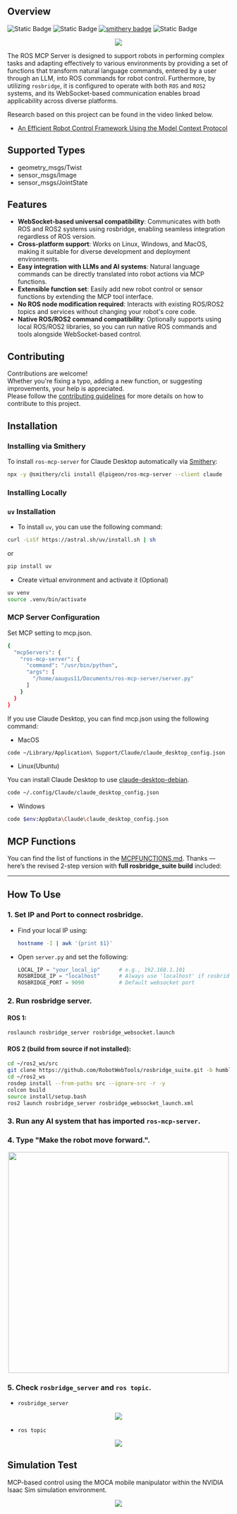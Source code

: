 ## Overview
![Static Badge](https://img.shields.io/badge/ROS-Available-green)
![Static Badge](https://img.shields.io/badge/ROS2-Available-green)
[![smithery badge](https://smithery.ai/badge/@lpigeon/ros-mcp-server)](https://smithery.ai/server/@lpigeon/ros-mcp-server)
![Static Badge](https://img.shields.io/badge/License-MIT-blue)

<center><img src="https://github.com/lpigeon/ros-mcp-server/blob/main/img/framework.png"/></center>

The ROS MCP Server is designed to support robots in performing complex tasks and adapting effectively to various environments by providing a set of functions that transform natural language commands, entered by a user through an LLM, into ROS commands for robot control. Furthermore, by utilizing ``rosbridge``, it is configured to operate with both ``ROS`` and ``ROS2`` systems, and its WebSocket-based communication enables broad applicability across diverse platforms.

Research based on this project can be found in the video linked below.  
- [An Efficient Robot Control Framework Using the Model Context Protocol](https://www.youtube.com/watch?v=7ut4eqTxwHA)

## Supported Types

- geometry_msgs/Twist
- sensor_msgs/Image
- sensor_msgs/JointState

## Features

- **WebSocket-based universal compatibility**: Communicates with both ROS and ROS2 systems using rosbridge, enabling seamless integration regardless of ROS version.
- **Cross-platform support**: Works on Linux, Windows, and MacOS, making it suitable for diverse development and deployment environments.
- **Easy integration with LLMs and AI systems**: Natural language commands can be directly translated into robot actions via MCP functions.
- **Extensible function set**: Easily add new robot control or sensor functions by extending the MCP tool interface.
- **No ROS node modification required**: Interacts with existing ROS/ROS2 topics and services without changing your robot's core code.
- **Native ROS/ROS2 command compatibility**: Optionally supports using local ROS/ROS2 libraries, so you can run native ROS commands and tools alongside WebSocket-based control. 

## Contributing
Contributions are welcome!  
Whether you're fixing a typo, adding a new function, or suggesting improvements, your help is appreciated.  
Please follow the [contributing guidelines](CONTRIBUTING.md) for more details on how to contribute to this project.

## Installation

### Installing via Smithery

To install ``ros-mcp-server`` for Claude Desktop automatically via [Smithery](https://smithery.ai/server/@lpigeon/ros-mcp-server):

```bash
npx -y @smithery/cli install @lpigeon/ros-mcp-server --client claude
```

### Installing Locally

### `uv` Installation
- To install `uv`, you can use the following command:
```bash
curl -LsSf https://astral.sh/uv/install.sh | sh
```
or
```bash
pip install uv
```

- Create virtual environment and activate it (Optional)
```bash
uv venv
source .venv/bin/activate
```

### MCP Server Configuration
Set MCP setting to mcp.json.

```bash
{
  "mcpServers": {
    "ros-mcp-server": {
      "command": "/usr/bin/python",
      "args": [
        "/home/aaugus11/Documents/ros-mcp-server/server.py"
      ]
    }
  }
}
```

If you use Claude Desktop, you can find mcp.json using the following command:

- MacOS
```bash
code ~/Library/Application\ Support/Claude/claude_desktop_config.json
```

- Linux(Ubuntu)
  
You can install Claude Desktop to use [claude-desktop-debian](https://github.com/aaddrick/claude-desktop-debian).

```bash
code ~/.config/Claude/claude_desktop_config.json
```

- Windows
```bash
code $env:AppData\Claude\claude_desktop_config.json
```

## MCP Functions

You can find the list of functions in the [MCPFUNCTIONS.md](MCPFUNCTIONS.md).
Thanks — here’s the revised 2-step version with **full rosbridge\_suite build** included:

---

## How To Use

### 1. Set IP and Port to connect rosbridge.

* Find your local IP using:

  ```bash
  hostname -I | awk '{print $1}'
  ```
* Open `server.py` and set the following:

  ```python
  LOCAL_IP = "your_local_ip"      # e.g., 192.168.1.101
  ROSBRIDGE_IP = "localhost"      # Always use 'localhost' if rosbridge runs on same machine
  ROSBRIDGE_PORT = 9090           # Default websocket port
  ```

### 2. Run rosbridge server.

#### ROS 1:

```bash
roslaunch rosbridge_server rosbridge_websocket.launch
```

#### ROS 2 (build from source if not installed):

```bash
cd ~/ros2_ws/src
git clone https://github.com/RobotWebTools/rosbridge_suite.git -b humble
cd ~/ros2_ws
rosdep install --from-paths src --ignore-src -r -y
colcon build
source install/setup.bash
ros2 launch rosbridge_server rosbridge_websocket_launch.xml
```
### 3. Run any AI system that has imported ``ros-mcp-server``.

### 4. Type "Make the robot move forward.".
<center><img src="https://github.com/lpigeon/ros-mcp-server/blob/main/img/how_to_use_1.png" width="500"/></center>

### 5. Check `rosbridge_server` and `ros topic`.
- `rosbridge_server`
<center><img src="https://github.com/lpigeon/ros-mcp-server/blob/main/img/how_to_use_2.png" /></center>

- `ros topic`
<center><img src="https://github.com/lpigeon/ros-mcp-server/blob/main/img/how_to_use_3.png" /></center>

## Simulation Test
MCP-based control using the MOCA mobile manipulator within the NVIDIA Isaac Sim simulation environment. 

<center><img src="https://github.com/lpigeon/ros-mcp-server/blob/main/img/result.gif" /></center>
